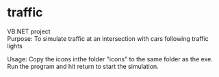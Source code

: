 # traffic
VB.NET project  
Purpose: To simulate traffic at an intersection with cars following traffic lights

Usage: Copy the icons inthe folder "icons" to the same folder as the exe.  
Run the program and hit return to start the simulation.
